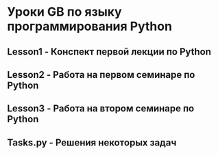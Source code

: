 # Уроки GB по языку программирования Python

## Lesson1 - Конспект первой лекции по Python

## Lesson2 - Работа на первом семинаре по Python

## Lesson3 - Работа на втором семинаре по Python

## Tasks.py - Решения некоторых задач
